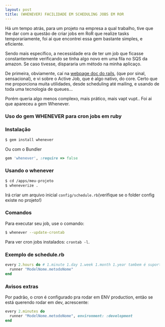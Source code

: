 ```yaml
---
layout: post
title: (WHENEVER) FACILIDADE EM SCHEDULING JOBS EM ROR
---
```


Há um tempo atrás, para um projeto na empresa a qual trabalho,  tive que lhe dar com a questão de criar jobs em RoR
que realize tasks temporariamente, foi ai que encontrei essa gem bastante simples, e eficiente.

Sendo mais específico, a necessidade era de ter um job que ficasse constantemente verificando se tinha algo novo em uma
fila no SQS da amazon. Se caso tivesse, dispararia um método na minha aplicaço. 

De primeira, obviamente, caí na [webpage doc do rails](http://guides.rubyonrails.org), (que por sinal, sensacional), e vi
sobre o Active Job, que é algo nativo, do core. Certo que me proporciona muita utilidades, desde scheduling até mailing, e
usando de toda uma tecnologia de queues...

Porém queria algo menos complexo, mais prático, mais vapt vupt.. Foi ai que apareceu a gem Whenever.


### Uso do gem WHENEVER para cron jobs em ruby ###

### Instalação

```sh
$ gem install whenever
```

Ou com o Bundler

```ruby
gem 'whenever', :require => false
```

### Usando o whenever

```sh
$ cd /apps/meu-projeto
$ wheneverize .
```

Irá criar um arquivo inicial `config/schedule.rb`(verifique se o folder config existe no projeto!)

### Comandos

Para executar seu job, use o comando:
```sh
$ whenever --update-crontab
```
Para ver cron jobs instalados: `crontab -l`.

### Exemplo de schedule.rb

```ruby
every 2.hours do # 1.minute 1.day 1.week 1.month 1.year tambem é suportado
  runner "ModelNome.metodoNome"
end
```
### Avisos extras
Por padrão, o cron é configurado pra rodar em ENV production, então se está querendo rodar em dev, acrescente:
```ruby
every 2.minutes do 
  runner "ModelNome.metodoNome", environment: :development
end
```
